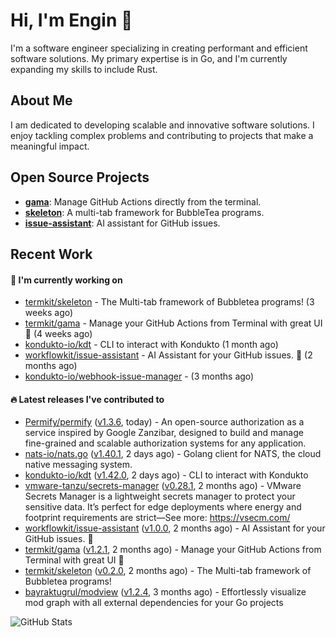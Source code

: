 # Hi, I'm Engin 👋

I'm a software engineer specializing in creating performant and efficient software solutions. My primary expertise is in Go, and I'm currently expanding my skills to include Rust.

## About Me

I am dedicated to developing scalable and innovative software solutions. I enjoy tackling complex problems and contributing to projects that make a meaningful impact.

## Open Source Projects

- [**gama**](https://github.com/termkit/gama): Manage GitHub Actions directly from the terminal.
- [**skeleton**](https://github.com/termkit/skeleton): A multi-tab framework for BubbleTea programs.
- [**issue-assistant**](https://github.com/workflowkit/issue-assistant): AI assistant for GitHub issues.

## Recent Work

#### 🚧 I'm currently working on

- [termkit/skeleton](https://github.com/termkit/skeleton) - The Multi-tab framework of Bubbletea programs! (3 weeks ago)
- [termkit/gama](https://github.com/termkit/gama) - Manage your GitHub Actions from Terminal with great UI 🧪 (4 weeks ago)
- [kondukto-io/kdt](https://github.com/kondukto-io/kdt) - CLI to interact with Kondukto (1 month ago)
- [workflowkit/issue-assistant](https://github.com/workflowkit/issue-assistant) - AI Assistant for your GitHub issues. 🤖 (2 months ago)
- [kondukto-io/webhook-issue-manager](https://github.com/kondukto-io/webhook-issue-manager) -  (3 months ago)

#### 🔥 Latest releases I've contributed to

- [Permify/permify](https://github.com/Permify/permify) ([v1.3.6](https://github.com/Permify/permify/releases/tag/v1.3.6), today) - An open-source authorization as a service inspired by Google Zanzibar, designed to build and manage fine-grained and scalable authorization systems for any application.
- [nats-io/nats.go](https://github.com/nats-io/nats.go) ([v1.40.1](https://github.com/nats-io/nats.go/releases/tag/v1.40.1), 2 days ago) - Golang client for NATS, the cloud native messaging system.
- [kondukto-io/kdt](https://github.com/kondukto-io/kdt) ([v1.42.0](https://github.com/kondukto-io/kdt/releases/tag/v1.42.0), 2 days ago) - CLI to interact with Kondukto
- [vmware-tanzu/secrets-manager](https://github.com/vmware-tanzu/secrets-manager) ([v0.28.1](https://github.com/vmware-tanzu/secrets-manager/releases/tag/v0.28.1), 2 months ago) - VMware Secrets Manager is a lightweight secrets manager to protect your sensitive data. It’s perfect for edge deployments where energy and footprint requirements are strict—See more: https://vsecm.com/
- [workflowkit/issue-assistant](https://github.com/workflowkit/issue-assistant) ([v1.0.0](https://github.com/workflowkit/issue-assistant/releases/tag/v1.0.0), 2 months ago) - AI Assistant for your GitHub issues. 🤖
- [termkit/gama](https://github.com/termkit/gama) ([v1.2.1](https://github.com/termkit/gama/releases/tag/v1.2.1), 2 months ago) - Manage your GitHub Actions from Terminal with great UI 🧪
- [termkit/skeleton](https://github.com/termkit/skeleton) ([v0.2.0](https://github.com/termkit/skeleton/releases/tag/v0.2.0), 2 months ago) - The Multi-tab framework of Bubbletea programs!
- [bayraktugrul/modview](https://github.com/bayraktugrul/modview) ([v1.2.4](https://github.com/bayraktugrul/modview/releases/tag/v1.2.4), 3 months ago) - Effortlessly visualize mod graph with all external dependencies for your Go projects

![GitHub Stats](http://github-profile-summary-cards.vercel.app/api/cards/profile-details?username=canack&theme=gotham)